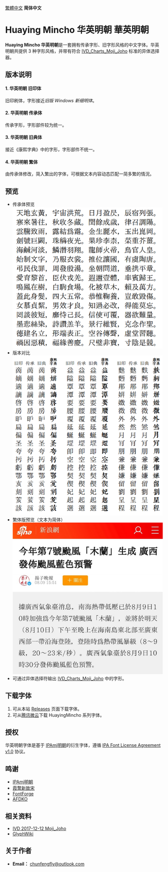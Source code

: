 [繁體中文](../../#Huaying-Mincho-華英明朝-华英明朝) **简体中文**
# Huaying Mincho 华英明朝 華英明朝
**Huaying Mincho 华英明朝**是一套拥有传承字形、旧字形风格的中文字体。华英明朝共提供 3 种字形风格，并带有符合 [IVD_Charts_Moji_Joho](https://unicode.org/ivd/data/2017-12-12/IVD_Charts_Moji_Joho.pdf) 标准的异体选择器。
## 版本说明
#### 1. 华英明朝 旧印体
旧印刷体，字形接近*旧版 Windows 新细明体*。
#### 2. 华英明朝 传承体
传承字形，字形部件较为统一。
#### 3. 华英明朝 旧典体
接近《康熙字典》中的字形，字形部件不统一。
#### 4. 华英明朝 繁体
由传承体修改，简入繁出的字体，可根据文本内容动态匹配一简多繁的情況。
## 预览
* 传承体预览  
![image](./pic/hy0001.png)  
* 版本对比  
![image](./pic/hy0002.png)  
* 繁体版预览（文本为简体）  
![image](./pic/hy0001.jpg)  
* 可通过异体选择符输出 [IVD_Charts_Moji_Joho](https://unicode.org/ivd/data/2017-12-12/IVD_Charts_Moji_Joho.pdf) 中的字形。  

## 下载字体
1. 可从本站 [Releases](../../releases) 页面下载字体。
2. 可从[腾讯微云](https://share.weiyun.com/VEoOc5xK)下载 HuayingMincho 系列字体。
## 授权
华英明朝字体是基于 [IPAmj明朝](https://moji.or.jp/mojikiban/font/)的衍生字体，遵循 [IPA Font License Agreement v1.0](./LICENSE.txt) 协议。
## 鸣谢
* [IPAmj明朝](https://moji.or.jp/mojikiban/font/)
* [霞鹜新致宋](https://github.com/lxgw/LxgwNeoZhiSong)
* [FontForge](https://github.com/fontforge/fontforge)
* [AFDKO](https://github.com/adobe-type-tools/afdko/)
## 相关资料
* [IVD 2017-12-12 Moji_Joho](https://unicode.org/ivd/data/2017-12-12/IVD_Charts_Moji_Joho.pdf)
* [GlyphWiki](https://glyphwiki.org/)
## 关于作者
- **Email：** chunfengfly@outlook.com

